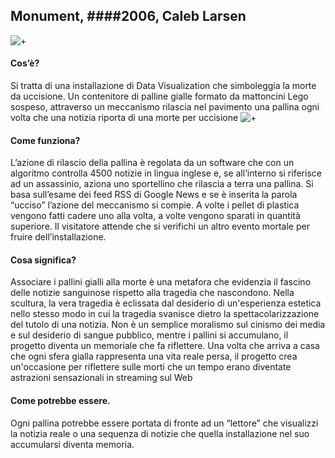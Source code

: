 ## Monument, ####2006, Caleb Larsen
![+](https://i.imgur.com/usDREw3.jpg)
#### Cos’è?
Si tratta di una installazione di Data Visualization che simboleggia la morte da uccisione. Un contenitore di palline gialle formato da mattoncini Lego sospeso, attraverso un meccanismo rilascia  nel pavimento una pallina ogni volta che una notizia riporta di una morte per uccisione
![+](https://i.imgur.com/cchL1NH.jpg)
#### Come funziona?
L’azione di rilascio della pallina è regolata da un software che con un algoritmo controlla 4500 notizie in lingua inglese e, se all’interno si riferisce ad un assassinio, aziona uno sportellino che rilascia a terra una pallina.
Si basa sull’esame dei feed RSS di Google News e se è inserita la parola “ucciso” l’azione del meccanismo si compie.
A volte i pellet di plastica vengono fatti cadere uno alla volta, a volte vengono sparati in quantità superiore.
Il visitatore attende che si verifichi un altro evento mortale per fruire dell’installazione.

#### Cosa significa?
Associare i pallini gialli alla morte è una metafora che evidenzia il fascino delle notizie sanguinose rispetto alla tragedia che nascondono. 
Nella scultura, la vera tragedia è eclissata dal desiderio di un'esperienza estetica nello stesso modo in cui la tragedia svanisce dietro la spettacolarizzazione del tutolo di una notizia. 
Non è un semplice moralismo sul cinismo dei media e sul desiderio di sangue pubblico, mentre i pallini si accumulano, il progetto diventa un memoriale che fa riflettere. Una volta che arriva a casa che ogni sfera gialla rappresenta una vita reale persa, il progetto crea un'occasione per riflettere sulle morti che un tempo erano diventate astrazioni sensazionali in streaming sul Web

#### Come potrebbe essere.
Ogni pallina potrebbe essere portata di fronte ad un “lettore” che visualizzi la notizia reale o una sequenza di notizie che quella installazione nel suo accumularsi diventa memoria.

